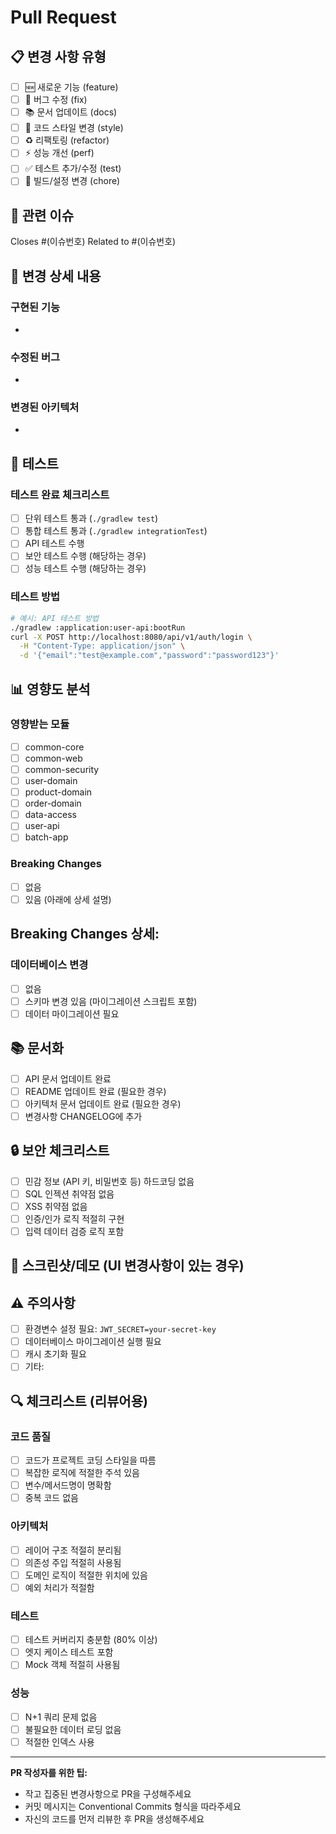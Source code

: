 # Pull Request

## 📋 변경 사항 유형
- [ ] 🆕 새로운 기능 (feature)
- [ ] 🐛 버그 수정 (fix)
- [ ] 📚 문서 업데이트 (docs)
- [ ] 🎨 코드 스타일 변경 (style)
- [ ] ♻️ 리팩토링 (refactor)
- [ ] ⚡ 성능 개선 (perf)
- [ ] ✅ 테스트 추가/수정 (test)
- [ ] 🔧 빌드/설정 변경 (chore)

## 🎯 관련 이슈
<!-- 관련 이슈가 있다면 연결해주세요 -->
Closes #(이슈번호)
Related to #(이슈번호)

## 📝 변경 상세 내용
### 구현된 기능
<!-- 어떤 기능을 추가했는지 설명해주세요 -->
- 

### 수정된 버그
<!-- 어떤 버그를 수정했는지 설명해주세요 -->
- 

### 변경된 아키텍처
<!-- 아키텍처나 설계 변경사항이 있다면 설명해주세요 -->
- 

## 🧪 테스트
### 테스트 완료 체크리스트
- [ ] 단위 테스트 통과 (`./gradlew test`)
- [ ] 통합 테스트 통과 (`./gradlew integrationTest`)
- [ ] API 테스트 수행
- [ ] 보안 테스트 수행 (해당하는 경우)
- [ ] 성능 테스트 수행 (해당하는 경우)

### 테스트 방법
<!-- 리뷰어가 테스트할 수 있는 방법을 설명해주세요 -->
```bash
# 예시: API 테스트 방법
./gradlew :application:user-api:bootRun
curl -X POST http://localhost:8080/api/v1/auth/login \
  -H "Content-Type: application/json" \
  -d '{"email":"test@example.com","password":"password123"}'
```

## 📊 영향도 분석
### 영향받는 모듈
- [ ] common-core
- [ ] common-web  
- [ ] common-security
- [ ] user-domain
- [ ] product-domain
- [ ] order-domain
- [ ] data-access
- [ ] user-api
- [ ] batch-app

### Breaking Changes
- [ ] 없음
- [ ] 있음 (아래에 상세 설명)

<!-- Breaking Changes가 있다면 상세히 설명해주세요 -->
**Breaking Changes 상세:**
- 

### 데이터베이스 변경
- [ ] 없음
- [ ] 스키마 변경 있음 (마이그레이션 스크립트 포함)
- [ ] 데이터 마이그레이션 필요

## 📚 문서화
- [ ] API 문서 업데이트 완료
- [ ] README 업데이트 완료 (필요한 경우)
- [ ] 아키텍처 문서 업데이트 완료 (필요한 경우)
- [ ] 변경사항 CHANGELOG에 추가

## 🔒 보안 체크리스트
- [ ] 민감 정보 (API 키, 비밀번호 등) 하드코딩 없음
- [ ] SQL 인젝션 취약점 없음
- [ ] XSS 취약점 없음
- [ ] 인증/인가 로직 적절히 구현
- [ ] 입력 데이터 검증 로직 포함

## 📸 스크린샷/데모 (UI 변경사항이 있는 경우)
<!-- 스크린샷이나 GIF를 첨부해주세요 -->

## ⚠️ 주의사항
<!-- 배포시 주의할 점이나 설정 변경사항을 기록해주세요 -->
- [ ] 환경변수 설정 필요: `JWT_SECRET=your-secret-key`
- [ ] 데이터베이스 마이그레이션 실행 필요
- [ ] 캐시 초기화 필요
- [ ] 기타: 

## 🔍 체크리스트 (리뷰어용)
### 코드 품질
- [ ] 코드가 프로젝트 코딩 스타일을 따름
- [ ] 복잡한 로직에 적절한 주석 있음
- [ ] 변수/메서드명이 명확함
- [ ] 중복 코드 없음

### 아키텍처
- [ ] 레이어 구조 적절히 분리됨
- [ ] 의존성 주입 적절히 사용됨
- [ ] 도메인 로직이 적절한 위치에 있음
- [ ] 예외 처리가 적절함

### 테스트
- [ ] 테스트 커버리지 충분함 (80% 이상)
- [ ] 엣지 케이스 테스트 포함
- [ ] Mock 객체 적절히 사용됨

### 성능
- [ ] N+1 쿼리 문제 없음
- [ ] 불필요한 데이터 로딩 없음
- [ ] 적절한 인덱스 사용

---

**PR 작성자를 위한 팁:**
- 작고 집중된 변경사항으로 PR을 구성해주세요
- 커밋 메시지는 Conventional Commits 형식을 따라주세요
- 자신의 코드를 먼저 리뷰한 후 PR을 생성해주세요